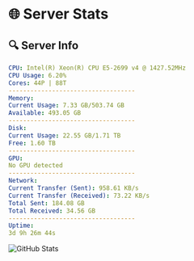 # 🌐 Server Stats
## 🔍 Server Info
```yaml
CPU: Intel(R) Xeon(R) CPU E5-2699 v4 @ 1427.52MHz
CPU Usage: 6.20%
Cores: 44P | 88T
-----------------------------------
Memory:
Current Usage: 7.33 GB/503.74 GB
Available: 493.05 GB
-----------------------------------
Disk:
Current Usage: 22.55 GB/1.71 TB
Free: 1.60 TB
-----------------------------------
GPU:
No GPU detected
-----------------------------------
Network:
Current Transfer (Sent): 958.61 KB/s
Current Transfer (Received): 73.22 KB/s
Total Sent: 184.08 GB
Total Received: 34.56 GB
-----------------------------------
Uptime:
3d 9h 26m 44s
```
![GitHub Stats](https://img.shields.io/badge/Updated-2025-04-23_02:35:32-blue)